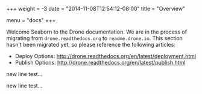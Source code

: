 +++
weight = -3
date = "2014-11-08T12:54:12-08:00"
title = "Overview"

menu = "docs"
+++

Welcome Seaborn to the Drone documentation. We are in the process of migrating from `drone.readthedocs.org` to `readme.drone.io`. This section hasn't been migrated yet, so please reference the following articles:

* Deploy Options: http://drone.readthedocs.org/en/latest/deployment.html
* Publish Options: http://drone.readthedocs.org/en/latest/publish.html

new line test...

new line test...
